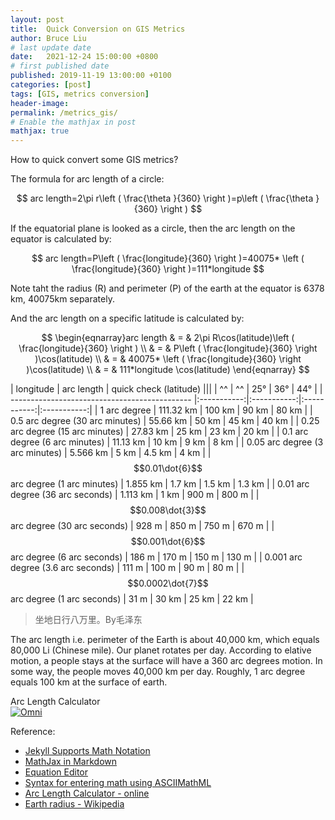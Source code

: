 ```yaml
---
layout: post
title:  Quick Conversion on GIS Metrics
author: Bruce Liu
# last update date
date:   2021-12-24 15:00:00 +0800
# first published date
published: 2019-11-19 13:00:00 +0100 
categories: [post]
tags: [GIS, metrics conversion]
header-image: 
permalink: /metrics_gis/
# Enable the mathjax in post
mathjax: true
---
```

How to quick convert some GIS metrics?
<!--the above is the excerpt-->
<!--more-->
<!--the following is the text-->

The formula for arc length of a circle:

$$
arc length=2\pi r\left ( \frac{\theta }{360} \right )=p\left ( \frac{\theta }{360} \right )
$$

If the equatorial plane is looked as a circle, then the arc length on the equator is calculated by:

$$
arc length=P\left ( \frac{longitude}{360} \right )=40075* \left ( \frac{longitude}{360} \right )=111*longitude
$$

Note taht the radius (R) and perimeter (P) of the earth at the equator is 6378 km, 40075km separately.

And the arc length on a specific latitude is calculated by:

$$
\begin{eqnarray}arc length & = & 2\pi R\cos(latitude)\left ( \frac{longitude}{360} \right ) 
\\ & = & P\left ( \frac{longitude}{360} \right )\cos(latitude) 
\\ & = & 40075* \left ( \frac{longitude}{360} \right )\cos(latitude)
\\ & = & 111*longitude \cos(latitude) \end{eqnarray}
$$

| longitude                   					| arc length  | quick check (latitude)   |||
| ^^                     						| ^^  		  |  25°		| 36° 	      | 44° 	    |
| --------------------------------------------- |:-----------:|:-----------:|:-----------:|:-----------:|
| 1 arc degree                                  | 111.32 km   | 100 km      | 90 km       | 80 km       |
| 0.5 arc degree (30 arc minutes)               | 55.66 km    | 50 km       | 45 km       | 40 km       |
| 0.25 arc degree (15 arc minutes)              | 27.83 km    | 25 km 		| 23 km       | 20 km       |
| 0.1 arc degree (6 arc minutes)                | 11.13 km    | 10 km       | 9 km        | 8 km        |
| 0.05 arc degree (3 arc minutes)               | 5.566 km	  |	5 km		| 4.5 km	  | 4 km	    |
| $$0.01\dot{6}$$ arc degree (1 arc minutes) 	| 1.855 km	  | 1.7 km      | 1.5 km      | 1.3 km      |
| 0.01 arc degree (36 arc seconds)              | 1.113 km	  |	1 km		| 900 m		  | 800 m		|
| $$0.008\dot{3}$$ arc degree (30 arc seconds)  | 928 m		  |	850 m		| 750 m	      | 670 m	    |
| $$0.001\dot{6}$$ arc degree (6 arc seconds) 	| 186 m		  | 170 m       | 150 m       | 130 m       |
| 0.001 arc degree (3.6 arc seconds)            | 111 m 	  | 100 m       | 90 m        | 80 m        |
| $$0.0002\dot{7}$$ arc degree (1 arc seconds) 	| 31 m	      | 30 km       | 25 km       | 22 km       |

>坐地日行八万里。By毛泽东

The arc length i.e. perimeter of the Earth is about 40,000 km, which equals 80,000 Li (Chinese mile). Our planet rotates per day. According to elative motion, a people stays at the surface will have a 360 arc degrees motion. In some way, the people moves 40,000 km per day. Roughly, 1 arc degree equals 100 km at the surface of earth.  

<div class="omni-calculator" data-calculator="math/arc-length" data-width="300" data-config='{}' data-currency="EUR" data-show-row-controls="false" data-version="3" data-t="1592598747186">
  <div class="omni-calculator-header">Arc Length Calculator</div>
  <div class="omni-calculator-footer">
    <a href="https://www.omnicalculator.com/math/arc-length" target="_blank"><img alt="Omni" class="omni-calculator-logo" src="https://cdn.omnicalculator.com/embed/omni-calculator-logo-long.svg" /></a>
  </div>
</div>
<script async src="https://cdn.omnicalculator.com/sdk.js"></script>

Reference:
- [Jekyll Supports Math Notation](https://www.katarinahoeger.com/2017/12/08/jekyll-supports-math)
- [MathJax in Markdown](https://hiltmon.com/blog/2017/01/28/mathjax-in-markdown/)
- [Equation Editor](https://www.codecogs.com/latex/eqneditor.php)
- [Syntax for entering math using ASCIIMathML](https://www.intmath.com/help/send-math-email-syntax.php)
- [Arc Length Calculator - online ](https://www.omnicalculator.com/math/arc-length)
- [Earth radius - Wikipedia](https://en.wikipedia.org/wiki/Earth_radius)